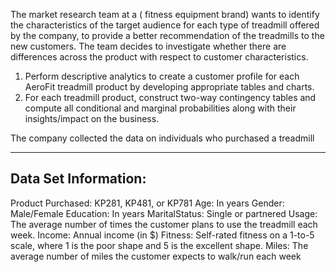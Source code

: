 

The market research team at a ( fitness equipment brand)  wants to identify the characteristics of the target audience for each type of treadmill offered by the company, to provide a better recommendation of the treadmills to the new customers. 
The team decides to investigate whether there are differences across the product with respect to customer characteristics.

1) Perform descriptive analytics to create a customer profile for each AeroFit treadmill product by developing appropriate tables and charts.
2) For each treadmill product, construct two-way contingency tables and compute all conditional and marginal probabilities along with their insights/impact on the business.



The company collected the data on individuals who purchased a treadmill


-----------------------------------
Data Set Information:
-----------------------------------

Product Purchased:	KP281, KP481, or KP781
Age:	In years
Gender:	Male/Female
Education:	In years
MaritalStatus:	Single or partnered
Usage:	The average number of times the customer plans to use the treadmill each week.
Income:	Annual income (in $)
Fitness:	Self-rated fitness on a 1-to-5 scale, where 1 is the poor shape and 5 is the excellent shape.
Miles:	The average number of miles the customer expects to walk/run each week
